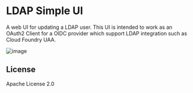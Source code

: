 # LDAP Simple UI

A web UI for updating a LDAP user.
This UI is intended to work as an OAuth2 Client for a OIDC provider which support LDAP integration such as Cloud Foundry UAA.

![image](https://user-images.githubusercontent.com/106908/51087916-b7f2f200-179c-11e9-908e-d9dda988f694.png)

## License

Apache License 2.0
